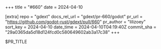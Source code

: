 +++
title = "#660"
date = 2024-04-10

[extra]
repo = "gdext"
docs_rel_url = "gdext/pr-660/godot"
pr_url = "https://github.com/godot-rust/gdext/pull/660"
pr_author = "lilizoey"
sort_key = 2024-04-10
date_time = 2024-04-10T04:19:40Z
commit_sha = "29a0365da5d18d124fcd0c580649602ab3a17c38"
+++

$PR_TITLE
